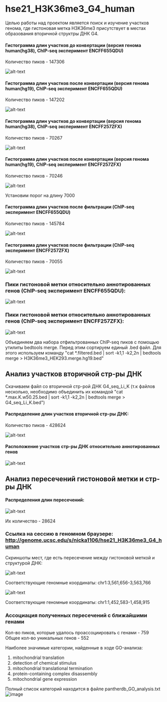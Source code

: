 # hse21_H3K36me3_G4_human
Целью работы над проектом является поиск и изучение участков генома, где гистоновая метка H3K36me3 присутствует в местах образования вторичной структры ДНК G4.

#### Гистограмма длин участков до конвертации (версия генома human(hg38), ChIP-seq эксперимент ENCFF655QDU) 
Количество пиков - 147306 

![alt-text](https://github.com/NickaKos11/hse21_H3K36me3_G4_human/raw/main/images/len_hist.H3K36me3_HEK293.ENCFF655QDU.hg38.png)

#### Гистограмма длин участков после конвертации (версия генома human(hg19), ChIP-seq эксперимент ENCFF655QDU) 
Количество пиков - 147202 

![alt-text](https://github.com/NickaKos11/hse21_H3K36me3_G4_human/raw/main/images/len_hist.H3K36me3_HEK293.ENCFF655QDU.hg19.png)

#### Гистограмма длин участков до конвертации (версия генома human(hg38), ChIP-seq эксперимент ENCFF257ZFX)
Количество пиков - 70267 

![alt-text](https://github.com/NickaKos11/hse21_H3K36me3_G4_human/raw/main/images/len_hist.H3K36me3_HEK293.ENCFF257ZFX.hg38.png)

#### Гистограмма длин участков после конвертации (версия генома human(hg19), ChIP-seq эксперимент ENCFF257ZFX)
Количество пиков - 70246

![alt-text](https://github.com/NickaKos11/hse21_H3K36me3_G4_human/raw/main/images/len_hist.H3K36me3_HEK293.ENCFF257ZFX.hg19.png)

Установим порог на длину 7000
#### Гистограмма длин участков после фильтрации (ChIP-seq эксперимент ENCFF655QDU)
Количество пиков - 145784

![alt-text](https://github.com/NickaKos11/hse21_H3K36me3_G4_human/raw/main/images/len_hist.H3K36me3_HEK293.ENCFF655QDU.hg19.filtered.png)

#### Гистограмма длин участков после фильтрации (ChIP-seq эксперимент ENCFF257ZFX)
Количество пиков - 70055

![alt-text](https://raw.githubusercontent.com/NickaKos11/hse21_H3K36me3_G4_human/main/images/len_hist.H3K36me3_HEK293.ENCFF257ZFX.hg19.filtered.png)

### Пики гистоновой метки относительно аннотированных генов (ChIP-seq эксперимент ENCFF655QDU): 
![alt-text](https://raw.githubusercontent.com/NickaKos11/hse21_H3K36me3_G4_human/main/images/chip_seeker.H3K36me3_HEK293.ENCFF655QDU.hg19.filtered.plotAnnoPie.png)

### Пики гистоновой метки относительно аннотированных генов (ChIP-seq эксперимент ENCFF257ZFX): 
![alt-text](https://github.com/NickaKos11/hse21_H3K36me3_G4_human/raw/main/images/chip_seeker.H3K36me3_HEK293.ENCFF257ZFX.hg19.filtered.plotAnnoPie.png)

Объединяем два набора отфильтрованных ChIP-seq пиков с помощью утилиты bedtools merge. Перед этим сортируем единый .bed файл.
Для этого используем команду 
"cat  *.filtered.bed  |   sort -k1,1 -k2,2n   |   bedtools merge   >  H3K36me3_HEK293.merge.hg19.bed"

## Анализ участков вторичной стр-ры ДНК

Скачиваем файл со вторичной стр-рой ДНК G4_seq_Li_K 
(т.к файлов несколько, необходимо объединить их командой "cat  *.max.K.w50.25.bed  |   sort -k1,1 -k2,2n   |   bedtools merge   >  G4_seq_Li_K.bed")

#### Распределение длин участков вторичной стр-ры ДНК:
Количество пиков - 428624

![alt-text](https://github.com/NickaKos11/hse21_H3K36me3_G4_human/raw/main/images/len_hist.G4_seq_Li_K.png)

#### Расположение участков стр-ры ДНК относительно аннотированных генов
![alt-text](https://github.com/NickaKos11/hse21_H3K36me3_G4_human/raw/main/images/chip_seeker.G4_seq_Li_K.plotAnnoPie.png)

## Анализ пересечений гистоновой метки и стр-ры ДНК

#### Распределения длин пересечений: 
![alt-text](https://github.com/NickaKos11/hse21_H3K36me3_G4_human/raw/main/images/chip_seeker.H3K36me3_HEK293_with_G4.intersect.plotAnnoPie.png)

Их количество - 28624

### Ссылка на сессию в геномном браузере: http://genome.ucsc.edu/s/nicka1106/hse21_H3K36me3_G4_human

Скриншоты мест, где есть пересечение между гистоновой меткой и структурой ДНК: 

![alt-text](https://github.com/NickaKos11/hse21_H3K36me3_G4_human/raw/main/images/UCSC%20Genome%20Browser1.png)

Соответствующие геномные координаты: chr1:3,561,656-3,563,766

![alt-text](https://github.com/NickaKos11/hse21_H3K36me3_G4_human/raw/main/images/UCSC%20Genome%20Browser2.png)

Соответствующие геномные координаты: chr1:1,452,583-1,458,915

### Ассоциация полученных пересечений с ближайшими генами
Кол-во пиков, которые удалось проассоциировать с генами - 759
Общее кол-во уникальных генов - 552

Наиболее значимые категории, найденные в ходе GO-анализа: 
1. mitochondrial translation
2. detection of chemical stimulus
3. mitochondrial translational termination
4. protein-containing complex disassembly
5. mitochondrial gene expression

Полный список категорий находится в файле pantherdb_GO_analysis.txt
![image](https://user-images.githubusercontent.com/74317085/121390572-2fb9ac80-c956-11eb-8be1-e1ac01f96876.png)

